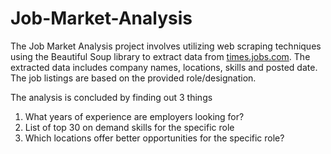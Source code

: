# Job-Market-Analysis

The Job Market Analysis project involves utilizing web scraping techniques using the Beautiful Soup library to extract data from [times.jobs.com](https://www.timesjobs.com/). The extracted data includes company names, locations, skills and posted date. The job listings are based on the provided role/designation.

The analysis is concluded by finding out 3 things
1. What years of experience are employers looking for?
2. List of top 30 on demand skills for the specific role
3. Which locations offer better opportunities for the specific role?
